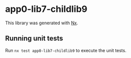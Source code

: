 # app0-lib7-childlib9

This library was generated with [Nx](https://nx.dev).

## Running unit tests

Run `nx test app0-lib7-childlib9` to execute the unit tests.

